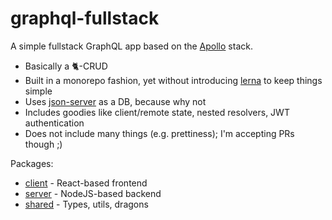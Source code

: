 # graphql-fullstack

A simple fullstack GraphQL app based on the [Apollo](https://www.apollographql.com/) stack.

- Basically a 🐈-CRUD
- Built in a monorepo fashion, yet without introducing [lerna](https://github.com/lerna/lerna) to keep things simple
- Uses [json-server](https://github.com/typicode/json-server) as a DB, because why not
- Includes goodies like client/remote state, nested resolvers, JWT authentication
- Does not include many things (e.g. prettiness); I'm accepting PRs though ;)

Packages:

* [client](client) - React-based frontend
* [server](server) - NodeJS-based backend
* [shared](shared) - Types, utils, dragons

